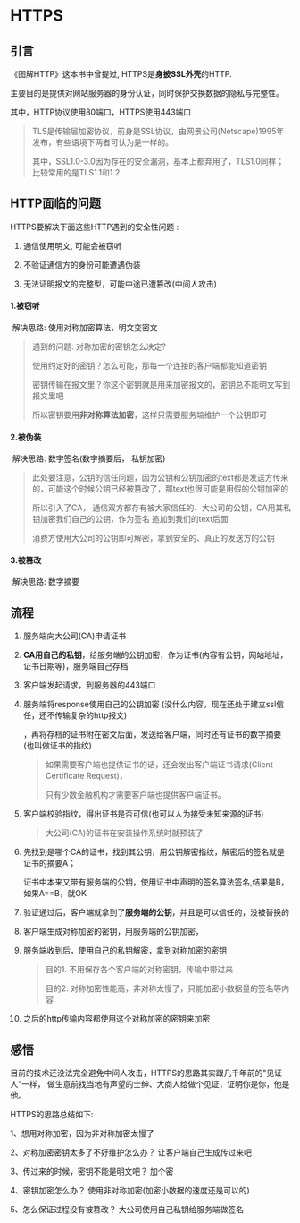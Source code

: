 # HTTPS

## 引言

《图解HTTP》这本书中曾提过, HTTPS是**身披SSL外壳**的HTTP. 

主要目的是提供对网站服务器的身份认证，同时保护交换数据的隐私与完整性。

其中，HTTP协议使用80端口，HTTPS使用443端口

> TLS是传输层加密协议，前身是SSL协议，由网景公司(Netscape)1995年发布，有些语境下两者可认为是一样的。
>
> 其中，SSL1.0-3.0因为存在的安全漏洞，基本上都弃用了，TLS1.0同样； 比较常用的是TLS1.1和1.2

## HTTP面临的问题

HTTPS要解决下面这些HTTP遇到的安全性问题 : 

1. 通信使用明文, 可能会被窃听

2. 不验证通信方的身份可能遭遇伪装

3. 无法证明报文的完整型，可能中途已遭篡改(中间人攻击)

#### 1.被窃听

​	解决思路: 使用对称加密算法，明文变密文

> 遇到的问题: 对称加密的密钥怎么决定? 
>
> 使用约定好的密钥？怎么可能，那每一个连接的客户端都能知道密钥
>
> 密钥传输在报文里？你这个密钥就是用来加密报文的，密钥总不能明文写到报文里吧
>
> 所以密钥要用**非对称算法加密**，这样只需要服务端维护一个公钥即可

#### 2.被伪装

​	解决思路: 数字签名(数字摘要后， 私钥加密)

> 此处要注意，公钥的信任问题，因为公钥和公钥加密的text都是发送方传来的，可能这个时候公钥已经被篡改了，那text也很可能是用假的公钥加密的
>
> 所以引入了CA， 通信双方都存有被大家信任的、大公司的公钥，CA用其私钥加密我们自己的公钥，作为签名 追加到我们的text后面
>
> 消费方使用大公司的公钥即可解密，拿到安全的、真正的发送方的公钥                                            

#### 3.被篡改

​	解决思路: 数字摘要



## 流程

1. 服务端向大公司(CA)申请证书

2. **CA用自己的私钥**，给服务端的公钥加密，作为证书(内容有公钥，网站地址，证书日期等)，服务端自己存档

3. 客户端发起请求，到服务器的443端口

4. 服务端将response使用自己的公钥加密 (没什么内容，现在还处于建立ssl信任，还不传输复杂的http报文)

   ，再将存档的证书附在密文后面，发送给客户端，同时还有证书的数字摘要(也叫做证书的指纹)

   > 如果需要客户端也提供证书的话，还会发出客户端证书请求(Client Certificate Request)，
   >
   > 只有少数金融机构才需要客户端也提供客户端证书。

5. 客户端校验指纹，得出证书是否可信(也可以人为接受未知来源的证书)

   > 大公司(CA)的证书在安装操作系统时就预装了 

6. 先找到是哪个CA的证书，找到其公钥，用公钥解密指纹，解密后的签名就是证书的摘要A；

   证书中本来又带有服务端的公钥，使用证书中声明的签名算法签名,结果是B，如果A==B，就OK

7. 验证通过后，客户端就拿到了**服务端的公钥**，并且是可以信任的，没被替换的

8. 客户端生成对称加密的密钥，用服务端的公钥加密，

9. 服务端收到后，使用自己的私钥解密，拿到对称加密的密钥

   > 目的1. 不用保存各个客户端的对称密钥，传输中带过来
   >
   > 目的2. 对称加密性能高，非对称太慢了，只能加密小数据量的签名等内容

10. 之后的http传输内容都使用这个对称加密的密钥来加密



## 感悟

目前的技术还没法完全避免中间人攻击，HTTPS的思路其实跟几千年前的"见证人"一样， 做生意前找当地有声望的士绅、大商人给做个见证，证明你是你，他是他。

HTTPS的思路总结如下:

1、想用对称加密，因为非对称加密太慢了

2、对称加密密钥太多了不好维护怎么办？ 让客户端自己生成传过来吧

3、传过来的时候，密钥不能是明文吧？ 加个密

4、密钥加密怎么办？ 使用非对称加密(加密小数据的速度还是可以的)

5、怎么保证过程没有被篡改？ 大公司使用自己私钥给服务端做签名